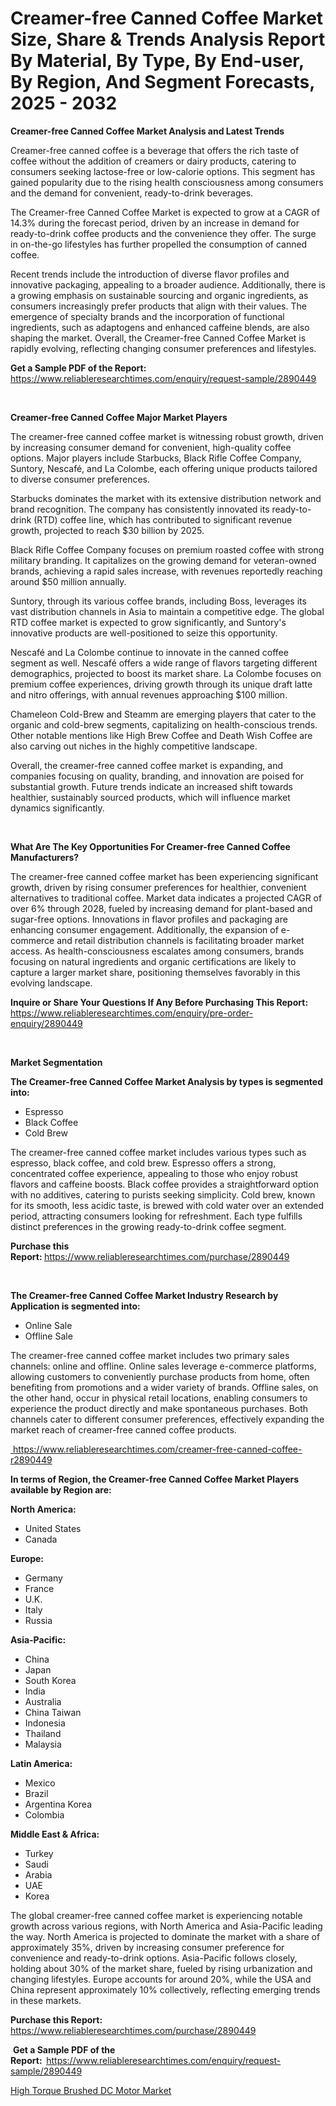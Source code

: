 <p><h1>Creamer-free Canned Coffee Market Size, Share & Trends Analysis Report By Material, By Type, By End-user, By Region, And Segment Forecasts, 2025 - 2032</h1></p><p><strong>Creamer-free Canned Coffee Market Analysis and Latest Trends</strong></p>
<p><p>Creamer-free canned coffee is a beverage that offers the rich taste of coffee without the addition of creamers or dairy products, catering to consumers seeking lactose-free or low-calorie options. This segment has gained popularity due to the rising health consciousness among consumers and the demand for convenient, ready-to-drink beverages. </p><p>The Creamer-free Canned Coffee Market is expected to grow at a CAGR of 14.3% during the forecast period, driven by an increase in demand for ready-to-drink coffee products and the convenience they offer. The surge in on-the-go lifestyles has further propelled the consumption of canned coffee. </p><p>Recent trends include the introduction of diverse flavor profiles and innovative packaging, appealing to a broader audience. Additionally, there is a growing emphasis on sustainable sourcing and organic ingredients, as consumers increasingly prefer products that align with their values. The emergence of specialty brands and the incorporation of functional ingredients, such as adaptogens and enhanced caffeine blends, are also shaping the market. Overall, the Creamer-free Canned Coffee Market is rapidly evolving, reflecting changing consumer preferences and lifestyles.</p></p>
<p><strong>Get a Sample PDF of the Report:&nbsp;</strong> <a href="https://www.reliableresearchtimes.com/enquiry/request-sample/2890449?utm_campaign=3261&utm_medium=2&utm_source=Github&utm_content=ia&utm_term=14032025&utm_id=creamer-free-canned-coffee">https://www.reliableresearchtimes.com/enquiry/request-sample/2890449</a></p>
<p>&nbsp;</p>
<p><strong>Creamer-free Canned Coffee Major Market Players</strong></p>
<p><p>The creamer-free canned coffee market is witnessing robust growth, driven by increasing consumer demand for convenient, high-quality coffee options. Major players include Starbucks, Black Rifle Coffee Company, Suntory, Nescafé, and La Colombe, each offering unique products tailored to diverse consumer preferences.</p><p>Starbucks dominates the market with its extensive distribution network and brand recognition. The company has consistently innovated its ready-to-drink (RTD) coffee line, which has contributed to significant revenue growth, projected to reach $30 billion by 2025.</p><p>Black Rifle Coffee Company focuses on premium roasted coffee with strong military branding. It capitalizes on the growing demand for veteran-owned brands, achieving a rapid sales increase, with revenues reportedly reaching around $50 million annually.</p><p>Suntory, through its various coffee brands, including Boss, leverages its vast distribution channels in Asia to maintain a competitive edge. The global RTD coffee market is expected to grow significantly, and Suntory's innovative products are well-positioned to seize this opportunity.</p><p>Nescafé and La Colombe continue to innovate in the canned coffee segment as well. Nescafé offers a wide range of flavors targeting different demographics, projected to boost its market share. La Colombe focuses on premium coffee experiences, driving growth through its unique draft latte and nitro offerings, with annual revenues approaching $100 million.</p><p>Chameleon Cold-Brew and Steamm are emerging players that cater to the organic and cold-brew segments, capitalizing on health-conscious trends. Other notable mentions like High Brew Coffee and Death Wish Coffee are also carving out niches in the highly competitive landscape.</p><p>Overall, the creamer-free canned coffee market is expanding, and companies focusing on quality, branding, and innovation are poised for substantial growth. Future trends indicate an increased shift towards healthier, sustainably sourced products, which will influence market dynamics significantly.</p></p>
<p>&nbsp;</p>
<p><strong>What Are The Key Opportunities For Creamer-free Canned Coffee Manufacturers?</strong></p>
<p><p>The creamer-free canned coffee market has been experiencing significant growth, driven by rising consumer preferences for healthier, convenient alternatives to traditional coffee. Market data indicates a projected CAGR of over 6% through 2028, fueled by increasing demand for plant-based and sugar-free options. Innovations in flavor profiles and packaging are enhancing consumer engagement. Additionally, the expansion of e-commerce and retail distribution channels is facilitating broader market access. As health-consciousness escalates among consumers, brands focusing on natural ingredients and organic certifications are likely to capture a larger market share, positioning themselves favorably in this evolving landscape.</p></p>
<p><strong>Inquire or Share Your Questions If Any Before Purchasing This Report:</strong> <a href="https://www.reliableresearchtimes.com/enquiry/pre-order-enquiry/2890449?utm_campaign=3261&utm_medium=2&utm_source=Github&utm_content=ia&utm_term=14032025&utm_id=creamer-free-canned-coffee">https://www.reliableresearchtimes.com/enquiry/pre-order-enquiry/2890449</a></p>
<p>&nbsp;</p>
<p><strong>Market Segmentation</strong></p>
<p><strong>The Creamer-free Canned Coffee Market Analysis by types is segmented into:</strong></p>
<p><ul><li>Espresso</li><li>Black Coffee</li><li>Cold Brew</li></ul></p>
<p><p>The creamer-free canned coffee market includes various types such as espresso, black coffee, and cold brew. Espresso offers a strong, concentrated coffee experience, appealing to those who enjoy robust flavors and caffeine boosts. Black coffee provides a straightforward option with no additives, catering to purists seeking simplicity. Cold brew, known for its smooth, less acidic taste, is brewed with cold water over an extended period, attracting consumers looking for refreshment. Each type fulfills distinct preferences in the growing ready-to-drink coffee segment.</p></p>
<p><strong>Purchase this Report:&nbsp;</strong><a href="https://www.reliableresearchtimes.com/purchase/2890449?utm_campaign=3261&utm_medium=2&utm_source=Github&utm_content=ia&utm_term=14032025&utm_id=creamer-free-canned-coffee">https://www.reliableresearchtimes.com/purchase/2890449</a></p>
<p>&nbsp;</p>
<p><strong>The Creamer-free Canned Coffee Market Industry Research by Application is segmented into:</strong></p>
<p><ul><li>Online Sale</li><li>Offline Sale</li></ul></p>
<p><p>The creamer-free canned coffee market includes two primary sales channels: online and offline. Online sales leverage e-commerce platforms, allowing customers to conveniently purchase products from home, often benefiting from promotions and a wider variety of brands. Offline sales, on the other hand, occur in physical retail locations, enabling consumers to experience the product directly and make spontaneous purchases. Both channels cater to different consumer preferences, effectively expanding the market reach of creamer-free canned coffee products.</p></p>
<p><a href="https://www.reliableresearchtimes.com/creamer-free-canned-coffee-r2890449?utm_campaign=3261&utm_medium=2&utm_source=Github&utm_content=ia&utm_term=14032025&utm_id=creamer-free-canned-coffee">&nbsp;https://www.reliableresearchtimes.com/creamer-free-canned-coffee-r2890449</a></p>
<p><strong>In terms of Region, the Creamer-free Canned Coffee Market Players available by Region are:</strong></p>
<p>
    <p> <strong> North America: </strong>
        <ul>
            <li>United States</li>
            <li>Canada</li>
        </ul>
        </p> 
    <p> <strong> Europe: </strong>
        <ul>
            <li>Germany</li>
            <li>France</li>
            <li>U.K.</li>
            <li>Italy</li>
            <li>Russia</li>
        </ul>
        </p> 
    <p> <strong> Asia-Pacific: </strong>
        <ul>
            <li>China</li>
            <li>Japan</li>
            <li>South Korea</li>
            <li>India</li>
            <li>Australia</li>
            <li>China Taiwan</li>
            <li>Indonesia</li>
            <li>Thailand</li>
            <li>Malaysia</li>
        </ul>
        </p> 
    <p> <strong> Latin America: </strong>
        <ul>
            <li>Mexico</li>
            <li>Brazil</li>
            <li>Argentina Korea</li>
            <li>Colombia</li>
        </ul>
        </p> 
    <p> <strong> Middle East & Africa: </strong>
        <ul>
            <li>Turkey</li>
            <li>Saudi</li>
            <li>Arabia</li>
            <li>UAE</li>
            <li>Korea</li>
        </ul>
    </p>
    </p>
<p><p>The global creamer-free canned coffee market is experiencing notable growth across various regions, with North America and Asia-Pacific leading the way. North America is projected to dominate the market with a share of approximately 35%, driven by increasing consumer preference for convenience and ready-to-drink options. Asia-Pacific follows closely, holding about 30% of the market share, fueled by rising urbanization and changing lifestyles. Europe accounts for around 20%, while the USA and China represent approximately 10% collectively, reflecting emerging trends in these markets.</p></p>
<p><strong>Purchase this Report: </strong><a href="https://www.reliableresearchtimes.com/purchase/2890449?utm_campaign=3261&utm_medium=2&utm_source=Github&utm_content=ia&utm_term=14032025&utm_id=creamer-free-canned-coffee">https://www.reliableresearchtimes.com/purchase/2890449</a></p>
<p>&nbsp;<strong>Get a Sample PDF of the Report:&nbsp;&nbsp;</strong><a href="https://www.reliableresearchtimes.com/enquiry/request-sample/2890449?utm_campaign=3261&utm_medium=2&utm_source=Github&utm_content=ia&utm_term=14032025&utm_id=creamer-free-canned-coffee">https://www.reliableresearchtimes.com/enquiry/request-sample/2890449</a></p>
<p><strong></strong></p>
<p><p><a href="https://github.com/tashipmhuiri/Market-Research-Report-List-1/blob/main/high-torque-brushed-dc-motor-market.md?utm_campaign=3261&utm_medium=2&utm_source=Github&utm_content=ia&utm_term=14032025&utm_id=creamer-free-canned-coffee">High Torque Brushed DC Motor Market</a></p></p>
